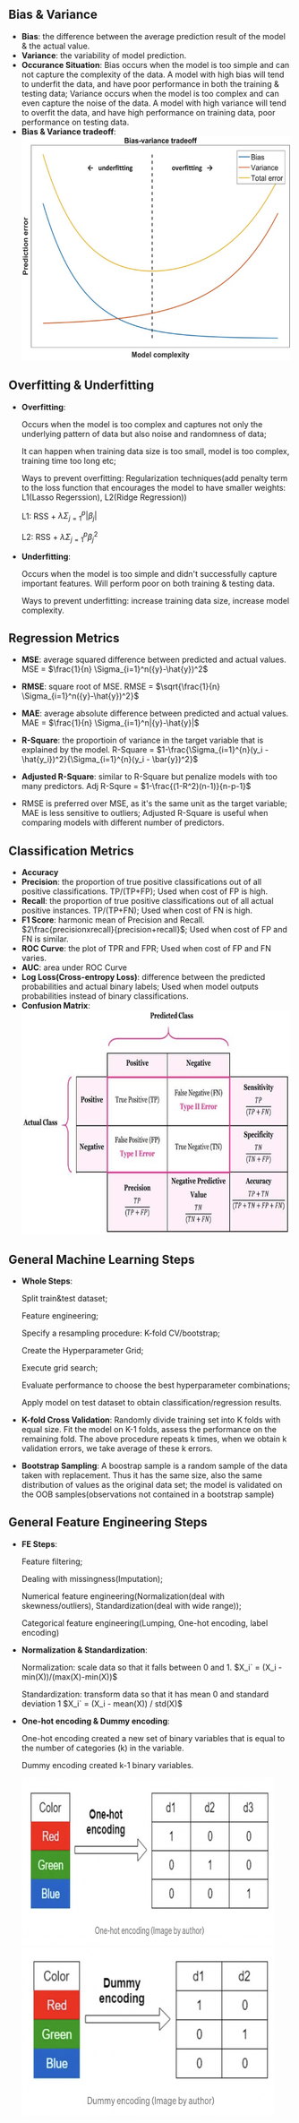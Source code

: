 ## Bias & Variance
- **Bias**: the difference between the average prediction result of the model & the actual value.
- **Variance**: the variability of model prediction.
- **Occurance Situation**: Bias occurs when the model is too simple and can not capture the complexity of the data. A model with high bias will tend to underfit the data, and have poor performance in both the training & testing data; Variance occurs when the model is too complex and can even capture the noise of the data. A model with high variance will tend to overfit the data, and have high performance on training data, poor performance on testing data.
- **Bias & Variance tradeoff**: 
            <img src="https://github.com/NNNancyNing/Data-Science-Interview/blob/main/Images/Bias-Variance-Tradeoff.jpeg" width=550 height=400>
            
## Overfitting & Underfitting
- **Overfitting**: 

    Occurs when the model is too complex and captures not only the underlying pattern of data but also noise and randomness of data; 
    
    It can happen when training data size is too small, model is too complex, training time too long etc; 
    
    Ways to prevent overfitting: Regularization techniques(add penalty term to the loss function that encourages the model to have smaller weights: L1(Lasso Regerssion), L2(Ridge Regression)) 
    
    L1: RSS + $\lambda\Sigma_{j=1}^{p}|\beta_j|$            
    
    L2: RSS + $\lambda\Sigma_{j=1}^{p}\beta_j^2$
    
- **Underfitting**:
   
    Occurs when the model is too simple and didn't successfully capture important features. Will perform poor on both training & testing data. 
    
    Ways to prevent underfitting: increase training data size, increase model complexity.


## Regression Metrics
- **MSE**: average squared difference between predicted and actual values. MSE = $\frac{1}{n} \Sigma_{i=1}^n({y}-\hat{y})^2$
- **RMSE**: square root of MSE. RMSE = $\sqrt{\frac{1}{n} \Sigma_{i=1}^n({y}-\hat{y})^2}$
- **MAE**: average absolute difference between predicted and actual values. MAE = $\frac{1}{n} \Sigma_{i=1}^n|{y}-\hat{y}|$
- **R-Square**: the proportioin of variance in the target variable that is explained by the model. R-Square = $1-\frac{\Sigma_{i=1}^{n}(y_i - \hat{y_i})^2}{\Sigma_{i=1}^{n}(y_i - \bar{y})^2}$
- **Adjusted R-Square**: similar to R-Square but penalize models with too many predictors. Adj R-Squre = $1-\frac{(1-R^2)(n-1)}{n-p-1}$

- RMSE is preferred over MSE, as it's the same unit as the target variable; MAE is less sensitive to outliers; Adjusted R-Square is useful when comparing models with different number of predictors.

## Classification Metrics
- **Accuracy**
- **Precision**: the proportion of true positive classifications out of all positive classifications. TP/(TP+FP); Used when cost of FP is high.
- **Recall**: the proportion of true positive classifications out of all actual positive instances. TP/(TP+FN); Used when cost of FN is high.
- **F1 Score**: harmonic mean of Precision and Recall. $2\frac{precisionxrecall}{precision+recall}$; Used when cost of FP and FN is similar.
- **ROC Curve**: the plot of TPR and FPR; Used when cost of FP and FN varies.
- **AUC**: area under ROC Curve
- **Log Loss(Cross-entropy Loss)**: difference between the predicted probabilities and actual binary labels; Used when model outputs probabilities instead of binary classifications.
- **Confusion Matrix**: 
            <img src="https://github.com/NNNancyNing/Data-Science-Interview/blob/main/Images/confusion%20matrix.jpeg" width=550 height=400>


## General Machine Learning Steps
- **Whole Steps**: 
            
    Split train&test dataset; 
    
    Feature engineering; 
    
    Specify a resampling procedure: K-fold CV/bootstrap; 
    
    Create the Hyperparameter Grid; 
    
    Execute grid search; 
    
    Evaluate performance to choose the best hyperparameter combinations; 
    
    Apply model on test dataset to obtain classification/regression results.

- **K-fold Cross Validation**: Randomly divide training set into K folds with equal size. Fit the model on K-1 folds, assess the performance on the remaining fold. The above procedure repeats k times, when we obtain k validation errors, we take average of these k errors. 

- **Bootstrap Sampling**: A boostrap sample is a random sample of the data taken with replacement. Thus it has the same size, also the same distribution of values as the original data set; the model is validated on the OOB samples(observations not contained in a bootstrap sample)


## General Feature Engineering Steps
- **FE Steps**:

    Feature filtering;
    
    Dealing with missingness(Imputation);
    
    Numerical feature engineering(Normalization(deal with skewness/outliers), Standardization(deal with wide range));
    
    Categorical feature engineering(Lumping, One-hot encoding, label encoding)
    
- **Normalization & Standardization**:
    
    Normalization: scale data so that it falls between 0 and 1.  $X_i` = (X_i - min(X))/(max(X)-min(X))$
    
    Standardization: transform data so that it has mean 0 and standard deviation 1 $X_i` = (X_i - mean(X)) / std(X)$
    
    
- **One-hot encoding & Dummy encoding**:
    
    One-hot encoding created a new set of binary variables that is equal to the number of categories (k) in the variable.
    
    Dummy encoding created k-1 binary variables.
    
     <img src="https://github.com/NNNancyNing/Data-Science-Interview/blob/main/Images/One-hot-encoding.png" width=450 height=300>
     <img src="https://github.com/NNNancyNing/Data-Science-Interview/blob/main/Images/Dummy-encoding.png" width=450 height=300>
     
     
    
   
 

